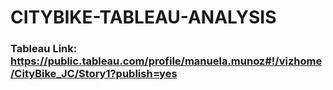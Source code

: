 # CITYBIKE-TABLEAU-ANALYSIS

### Tableau Link: https://public.tableau.com/profile/manuela.munoz#!/vizhome/CityBike_JC/Story1?publish=yes
